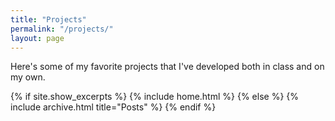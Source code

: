 ```yaml
---
title: "Projects"
permalink: "/projects/"
layout: page
---
```


Here's some of my favorite projects that I've developed both in class and on my own.

{% if site.show_excerpts %}
  {% include home.html %}
{% else %}
  {% include archive.html title="Posts" %}
{% endif %}